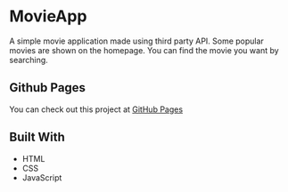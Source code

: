 # MovieApp

A simple movie application made using third party API. Some popular movies are shown on the homepage. You can find the movie you want by searching.

## Github Pages

You can check out this project at [GitHub Pages](https://sahinaykkt.github.io/MovieApp/)

## Built With

* HTML
* CSS
* JavaScript
